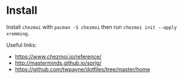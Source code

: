 # Install

Install `chezmoi` with `pacman -S chezmoi` then run `chezmoi init --apply xremming`.

Useful links:

- https://www.chezmoi.io/reference/
- http://masterminds.github.io/sprig/
- https://github.com/twpayne/dotfiles/tree/master/home
